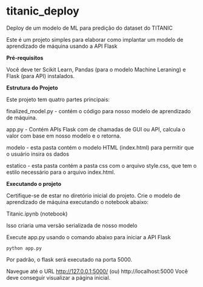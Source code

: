 # titanic_deploy
Deploy de um modelo de ML para predição do dataset do TITANIC


Este é um projeto simples para elaborar como implantar um modelo de aprendizado de máquina usando a API Flask

**Pré-requisitos** 

Você deve ter Scikit Learn, Pandas (para o modelo Machine Leraning) e Flask (para API) instalados.

**Estrutura do Projeto**


Este projeto tem quatro partes principais:

finalized_model.py - contém o código para nosso modelo de aprendizado de máquina.

app.py - Contém APIs Flask  com de chamadas de GUI ou API, calcula o valor com base em nosso modelo e o retorna.

modelo - esta pasta contém o modelo HTML (index.html) para permitir que o usuário insira os dados

estatico - esta pasta contém a pasta css com o arquivo style.css, que tem o estilo necessário para o arquivo index.html.

**Executando o projeto**

Certifique-se de estar no diretório inicial do projeto. Crie o modelo de aprendizado de máquina executando o notebook abaixo:

 Titanic.ipynb (notebook)

Isso criaria uma versão serializada de nosso modelo

Execute app.py usando o comando abaixo para iniciar a API Flask

```python app.py```


Por padrão, o flask será executado na porta 5000.

Navegue até o URL http://127.0.0.1:5000/ (ou) http://localhost:5000
Você deve conseguir visualizar a página inicial.


